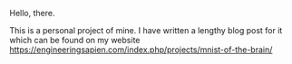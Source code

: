 Hello, there.

This is a personal project of mine. I have written a lengthy blog post for it which can be found on my website https://engineeringsapien.com/index.php/projects/mnist-of-the-brain/

